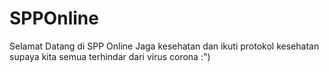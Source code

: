 # SPPOnline

Selamat Datang di SPP Online
Jaga kesehatan dan ikuti protokol kesehatan supaya kita semua terhindar dari virus corona :")
